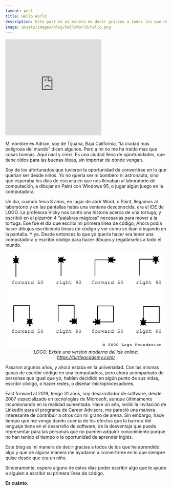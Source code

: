 ```yaml
---
layout: post
title: Hello World
description: Este post es mi manera de decir gracias a todos los que de alguna manera me ayudaron a convertirme en lo que siempre quise desde que era un niño.
image: assets/images/blog/HelloWorld/hello.png
---
```


<div class="post-content">
<iframe class="image left" src="https://open.spotify.com/embed/user/dangobah/playlist/5zy1XBGtJ3OB1828W4XT9D" width="300" height="300" frameborder="0" allowtransparency="true" allow="encrypted-media"></iframe>
<p>Mi nombre es Adrian, soy de Tijuana, Baja California, “la ciudad mas peligrosa del mundo” dicen algunos. Pero a mi no me ha traído mas que cosas buenas. Aquí nací y crecí. Es una ciudad llena de oportunidades, que tiene oídos para las buenas ideas, sin importar de donde vengan.</p>

<p>Soy de los afortunados que tuvieron la oportunidad de convertirse en lo que querían ser desde niños. Yo no quería ser ni bombero ni astronauta, sino que esperaba los días de escuela en que nos llevaban al laboratorio de computación, a dibujar en Paint con Windows 95, o jugar algún juego en la computadora.</p>

<p>Un día, cuando tenía 8 años, en lugar de abrir Word, o Paint, llegamos al laboratorio y en las pantallas había una ventana desconocida, era el IDE de LOGO. La profesora Vicky nos contó una historia acerca de una tortuga, y escribió en el pizarrón 4 “palabras mágicas” necesarias para mover a la tortuga. Ese fue el día que escribí mi primera línea de código, Ahora podía hacer dibujos escribiendo líneas de código y ver como se iban dibujando en la pantalla. Y ya. Desde entonces lo que yo quería hacer era tener una computadora y escribir código para hacer dibujos y regalárselos a todo el mundo.</p>

<p style="text-align:center !important;">
<span class="image"><img src="/assets/images/blog/HelloWorld/logo_mit.png"></span>
<br><i>LOGO. Existe una version moderna del ide online: <a href="https://turtleacademy.com/" target="_blank">https://turtleacademy.com/</a></i>
</p>

<p>Pasaron algunos años, y ahora estaba en la universidad. Con las mismas ganas de escribir código en una computadora, pero ahora acompañado de personas que igual que yo, habían decidido en algún punto de sus vidas, escribir código, o hacer redes, o diseñar microprocesadores.</p>

<p>Fast forward al 2019, tengo 31 años, soy desarrollador de software, desde 2007 especializado en tecnologías de Microsoft, aunque últimamente incursionando en la realidad aumentada. Hace un año, recibí la invitación de LinkedIn para el programa de Career Advisors, me pareció una manera interesante de contribuir a otros con mi grano de arena. Sin embargo, hace tiempo que me vengo dando cuenta de los efectos que la barrera del lenguaje tiene en el desarrollo de software, de la desventaja que puede representar para las personas que no pueden adquirir conocimiento porque no han tenido el tiempo o la oportunidad de aprender inglés.</p>

<p>Este blog es mi manera de decir gracias a todos de los que he aprendido algo y que de alguna manera me ayudaron a convertirme en lo que siempre quise desde que era un niño.</p>

<p>Sinceramente, espero alguno de estos días poder escribir algo que le ayude a alguien a escribir su primera línea de código.</p>

<p><strong>Es cuánto.</strong></p>
</div>
